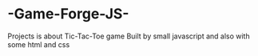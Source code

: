 # -Game-Forge-JS-
Projects is about Tic-Tac-Toe game 
Built by small javascript and also with some html and css
